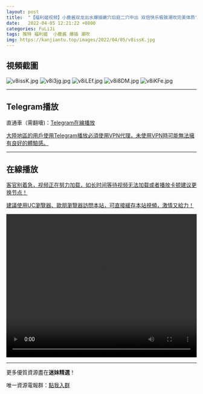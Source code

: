 ```yaml
---
layout: post
title:  "【福利姬视频】小鹿酱双龙出水爆插嫩穴后庭二穴中出 双倍快乐极致潮吹完美体质"
date:   2022-04-05 12:21:22 +0800
categories: FuLiJi
tags: 推特 福利姬  小鹿酱 爆插 潮吹
img: https://kanjiantu.top/images/2022/04/05/v8issK.jpg
---
```



## 視頻截圖

![v8issK.jpg](https://kanjiantu.top/images/2022/04/05/v8issK.jpg)
![v8i3jg.jpg](https://kanjiantu.top/images/2022/04/05/v8i3jg.jpg)
![v8iLEf.jpg](https://kanjiantu.top/images/2022/04/05/v8iLEf.jpg)
![v8i8DM.jpg](https://kanjiantu.top/images/2022/04/05/v8i8DM.jpg)
![v8iKFe.jpg](https://kanjiantu.top/images/2022/04/05/v8iKFe.jpg)

* * *
## Telegram播放

直通車（需翻墻)：[Telegram在線播放](https://t.me/mimeijingxuan/465)

<u>大陸地區的用戶使用Telegram播放必須使用VPN代理，未使用VPN時可能無法擁有良好的體驗感。</u> 
* * *
## 在線播放
<u>客官别着急，视频正在努力加载，如长时间等待视频无法加载或者播放卡顿建议更换节点！</u>

<u>建議使用UC瀏覽器、歐朋瀏覽器訪問本站，可直接緩存本站視頻，激情又給力！</u>
<center><video src="https://cdn.publer.io/uploads/videos/624bbed9db2797129f4a670e/95a2d1bab00da9e41e3aea84788351ef.mp4" width="100%" height="380px" controls="controls"></video></center>

* * *
更多優質資源盡在**迷妹精選**！

唯一資源電報群：[點我入群](https://t.me/mimeijingxuan)


